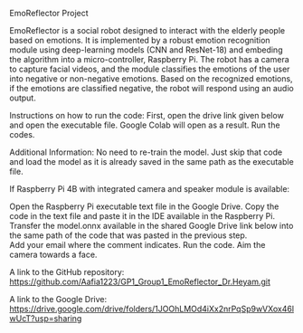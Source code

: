 EmoReflector Project

EmoReflector is a social robot designed to interact with the elderly people based on emotions. It is implemented by a robust emotion recognition module using deep-learning models (CNN and ResNet-18)
and embeding the algorithm into a micro-controller, Raspberry Pi. The robot has a camera to capture facial videos, and the module classifies the emotions of the user into negative or non-negative emotions.
Based on the recognized emotions, if the emotions are classified negative, the robot will respond using an audio output.

Instructions on how to run the code: First, open the drive link given below and open the executable file. Google Colab will open as a result. Run the codes. 

Additional Information: No need to re-train the model. Just skip that code and load the model 
as it is already saved in the same path as the executable file.  

If Raspberry Pi 4B with integrated camera and speaker module is available: 

Open the Raspberry Pi executable text file in the Google Drive. 
Copy the code in the text file and paste it in the IDE available in the Raspberry Pi. 
Transfer the model.onnx available in the shared Google Drive link below into the same 
path of the code that was pasted in the previous step.  
Add your email where the comment indicates. 
Run the code. 
Aim the camera towards a face. 

A link to the GitHub repository: 
https://github.com/Aafia1223/GP1_Group1_EmoReflector_Dr.Heyam.git 

A link to the Google Drive: 
https://drive.google.com/drive/folders/1JOOhLMOd4iXx2nrPqSp9wVXox46lwUcT?usp=sharing

